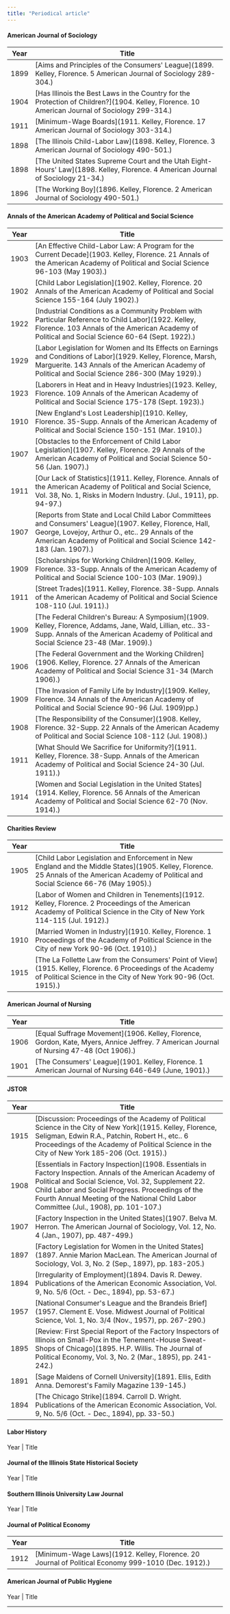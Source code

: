 ```yaml
---
title: "Periodical article"
---
```

#### American Journal of Sociology
Year | Title
--- | ---
1899 | [Aims and Principles of the Consumers' League](1899. Kelley, Florence. 5 American Journal of Sociology 289-304.)
1904 | [Has Illinois the Best Laws in the Country for the Protection of Children?](1904. Kelley, Florence. 10 American Journal of Sociology 299-314.)
1911 | [Minimum-Wage Boards](1911. Kelley, Florence. 17 American Journal of Sociology 303-314.)
1898 | [The Illinois Child-Labor Law](1898. Kelley, Florence. 3 American Journal of Sociology 490-501.)
1898 | [The United States Supreme Court and the Utah Eight-Hours' Law](1898. Kelley, Florence. 4 American Journal of Sociology 21-34.)
1896 | [The Working Boy](1896. Kelley, Florence. 2 American Journal of Sociology 490-501.)

#### Annals of the American Academy of Political and Social Science
Year | Title
--- | ---
1903 | [An Effective Child-Labor Law: A Program for the Current Decade](1903. Kelley, Florence. 21 Annals of the American Academy of Political and Social Science 96-103 (May 1903).)
1902 | [Child Labor Legislation](1902. Kelley, Florence. 20 Annals of the American Academy of Political and Social Science 155-164 (July 1902).)
1922 | [Industrial Conditions as a Community Problem with Particular Reference to Child Labor](1922. Kelley, Florence. 103 Annals of the American Academy of Political and Social Science 60-64 (Sept. 1922).)
1929 | [Labor Legislation for Women and Its Effects on Earnings and Conditions of Labor](1929. Kelley, Florence, Marsh, Marguerite. 143 Annals of the American Academy of Political and Social Science 286-300 (May 1929).)
1923 | [Laborers in Heat and in Heavy Industries](1923. Kelley, Florence. 109 Annals of the American Academy of Political and Social Science 175-178 (Sept. 1923).)
1910 | [New England's Lost Leadership](1910. Kelley, Florence. 35-Supp. Annals of the American Academy of Political and Social Science 150-151 (Mar. 1910).)
1907 | [Obstacles to the Enforcement of Child Labor Legislation](1907. Kelley, Florence. 29 Annals of the American Academy of Political and Social Science 50-56 (Jan. 1907).)
1911 | [Our Lack of Statistics](1911. Kelley, Florence. Annals of the American Academy of Political and Social Science, Vol. 38, No. 1, Risks in Modern Industry. (Jul., 1911), pp. 94-97.)
1907 | [Reports from State and Local Child Labor Committees and Consumers' League](1907. Kelley, Florence, Hall, George, Lovejoy, Arthur O., etc.. 29 Annals of the American Academy of Political and Social Science 142-183 (Jan. 1907).)
1909 | [Scholarships for Working Children](1909. Kelley, Florence. 33-Supp. Annals of the American Academy of Political and Social Science 100-103 (Mar. 1909).)
1911 | [Street Trades](1911. Kelley, Florence. 38-Supp. Annals of the American Academy of Political and Social Science 108-110 (Jul. 1911).)
1909 | [The Federal Children's Bureau: A Symposium](1909. Kelley, Florence, Addams, Jane, Wald, Lillian, etc.. 33-Supp. Annals of the American Academy of Political and Social Science 23-48 (Mar. 1909).)
1906 | [The Federal Government and the Working Children](1906. Kelley, Florence. 27 Annals of the American Academy of Political and Social Science 31-34 (March 1906).)
1909 | [The Invasion of Family Life by Industry](1909. Kelley, Florence. 34 Annals of the American Academy of Political and Social Science 90-96 (Jul. 1909)pp.)
1908 | [The Responsibility of the Consumer](1908. Kelley, Florence. 32-Supp. 22 Annals of the American Academy of Political and Social Science 108-112 (Jul. 1908).)
1911 | [What Should We Sacrifice for Uniformity?](1911. Kelley, Florence. 38-Supp. Annals of the American Academy of Political and Social Science 24-30 (Jul. 1911).)
1914 | [Women and Social Legislation in the United States](1914. Kelley, Florence. 56 Annals of the American Academy of Political and Social Science 62-70 (Nov. 1914).)

#### Charities Review
Year | Title
--- | ---
1905 | [Child Labor Legislation and Enforcement in New England and the Middle States](1905. Kelley, Florence. 25 Annals of the American Academy of Political and Social Science 66-76 (May 1905).)
1912 | [Labor of Women and Children in Tenements](1912. Kelley, Florence. 2 Proceedings of the American Academy of Political Science in the City of New York 114-115 (Jul. 1912).)
1910 | [Married Women in Industry](1910. Kelley, Florence. 1 Proceedings of the Academy of Political Science in the City of new York 90-96 (Oct. 1910).)
1915 | [The La Follette Law from the Consumers' Point of View](1915. Kelley, Florence. 6 Proceedings of the Academy of Political Science in the City of New York 90-96 (Oct. 1915).)

#### American Journal of Nursing
Year | Title
--- | ---
1906 | [Equal Suffrage Movement](1906. Kelley, Florence, Gordon, Kate, Myers, Annice Jeffrey. 7 American Journal of Nursing 47-48 (Oct 1906).)
1901 | [The Consumers' League](1901. Kelley, Florence. 1 American Journal of Nursing 646-649 (June, 1901).)

#### JSTOR
Year | Title
--- | ---
1915 | [Discussion: Proceedings of the Academy of Political Science in the City of New York](1915. Kelley, Florence, Seligman, Edwin R.A., Patchin, Robert H., etc.. 6 Proceedings of the Academy of Political Science in the City of New York 185-206 (Oct. 1915).)
1908 | [Essentials in Factory Inspection](1908. Essentials in Factory Inspection. Annals of the American Academy of Political and Social Science, Vol. 32, Supplement 22. Child Labor and Social Progress. Proceedings of the Fourth Annual Meeting of the National Child Labor Committee (Jul., 1908), pp. 101-107.)
1907 | [Factory Inspection in the United States](1907. Belva M. Herron. The American Journal of Sociology, Vol. 12, No. 4 (Jan., 1907), pp. 487-499.)
1897 | [Factory Legislation for Women in the United States](1897. Annie Marion MacLean. The American Journal of Sociology, Vol. 3, No. 2 (Sep., 1897), pp. 183-205.)
1894 | [Irregularity of Employment](1894. Davis R. Dewey. Publications of the American Economic Association, Vol. 9, No. 5/6 (Oct. - Dec., 1894), pp. 53-67.)
1957 | [National Consumer's League and the Brandeis Brief](1957. Clement E. Vose. Midwest Journal of Political Science, Vol. 1, No. 3/4 (Nov., 1957), pp. 267-290.)
1895 | [Review: First Special Report of the Factory Inspectors of Illinois on Small-Pox in the Tenement-House Sweat-Shops of Chicago](1895. H.P. Willis. The Journal of Political Economy, Vol. 3, No. 2 (Mar., 1895), pp. 241-242.)
1891 | [Sage Maidens of Cornell University](1891. Ellis, Edith Anna. Demorest's Family Magazine 139-145.)
1894 | [The Chicago Strike](1894. Carroll D. Wright. Publications of the American Economic Association, Vol. 9, No. 5/6 (Oct. - Dec., 1894), pp. 33-50.)

#### Labor History
Year | Title

#### Journal of the Illinois State Historical Society
Year | Title

#### Southern Illinois University Law Journal
Year | Title

#### Journal of Political Economy
Year | Title
--- | ---
1912 | [Minimum-Wage Laws](1912. Kelley, Florence. 20 Journal of Political Economy 999-1010 (Dec. 1912).)

#### American Journal of Public Hygiene
Year | Title

---
